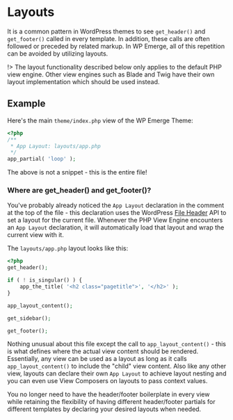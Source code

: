# Layouts

It is a common pattern in WordPress themes to see `get_header()` and `get_footer()` called in every template. In addition, these calls are often followed or preceded by related markup.
In WP Emerge, all of this repetition can be avoided by utilizing layouts.

!> The layout functionality described below only applies to the default PHP view engine. Other view 
engines such as Blade and Twig have their own layout implementation which should be used instead.

## Example

Here's the main `theme/index.php` view of the WP Emerge Theme:

```php
<?php
/**
 * App Layout: layouts/app.php
 */
app_partial( 'loop' );
```

The above is not a snippet - this is the entire file!

### Where are get_header() and get_footer()?

You've probably already noticed the `App Layout` declaration in the comment at the top of the file - this declaration uses the WordPress [File Header](https://codex.wordpress.org/File_Header) API to set a layout for the current file.
Whenever the PHP View Engine encounters an `App Layout` declaration, it will automatically load that layout and wrap the current view with it.

The `layouts/app.php` layout looks like this:
```php
<?php
get_header();

if ( ! is_singular() ) {
	app_the_title( '<h2 class="pagetitle">', '</h2>' );
}

app_layout_content();

get_sidebar();

get_footer();
```

Nothing unusual about this file except the call to `app_layout_content()` - this is what defines where the actual view content should be rendered. Essentially, any view can be used as a layout as long as it calls `app_layout_content()` to include the "child" view content.
Also like any other view, layouts can declare their own `App Layout` to achieve layout nesting and you can even use View Composers on layouts to pass context values.

You no longer need to have the header/footer boilerplate in every view while retaining the flexibility of having different header/footer partials for different templates by declaring your desired layouts when needed.
